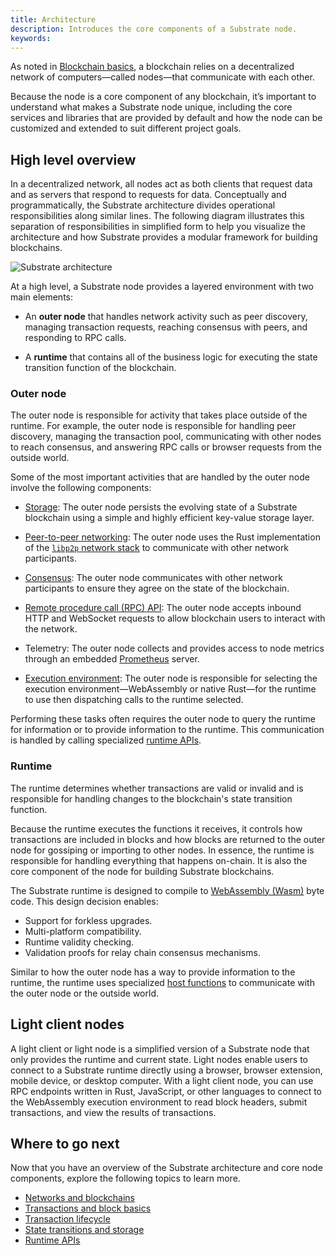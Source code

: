 ```yaml
---
title: Architecture
description: Introduces the core components of a Substrate node.
keywords:
---
```


As noted in [Blockchain basics](/fundamentals/blockchain-basics), a blockchain relies on a decentralized network of computers—called nodes—that communicate with each other.

Because the node is a core component of any blockchain, it’s important to understand what makes a Substrate node unique, including the core services and libraries that are provided by default and how the node can be customized and extended to suit different project goals.

## High level overview

In a decentralized network, all nodes act as both clients that request data and as servers that respond to requests for data.
Conceptually and programmatically, the Substrate architecture divides operational responsibilities along similar lines.
The following diagram illustrates this separation of responsibilities in simplified form to help you visualize the architecture and how Substrate provides a modular framework for building blockchains.

![Substrate architecture](/media/images/docs/sub-arch-1.png)

At a high level, a Substrate node provides a layered environment with two main elements:

- An **outer node** that handles network activity such as peer discovery, managing transaction requests, reaching consensus with peers, and responding to RPC calls.

- A **runtime** that contains all of the business logic for executing the state transition function of the blockchain.

### Outer node

The outer node is responsible for activity that takes place outside of the runtime.
For example, the outer node is responsible for handling peer discovery, managing the transaction pool, communicating with other nodes to reach consensus, and answering RPC calls or browser requests from the outside world.

Some of the most important activities that are handled by the outer node involve the following components:

- [Storage](/fundamentals/state-transitions-and-storage/): The outer node persists the evolving state of a Substrate blockchain using a simple and highly efficient key-value storage layer.

- [Peer-to-peer networking](/fundamentals/node-and-network-types/): The outer node uses the Rust implementation of the [`libp2p` network stack](https://libp2p.io/) to communicate with other network participants.

- [Consensus](/fundamentals/consensus/): The outer node communicates with other network participants to ensure they agree on the state of the blockchain.

- [Remote procedure call (RPC) API](/build/custom-rpc): The outer node accepts inbound HTTP and WebSocket requests to allow blockchain users to interact with the network.

- Telemetry: The outer node collects and provides access to node metrics through an embedded [Prometheus](https://prometheus.io/) server.

- [Execution environment](/build/build-process/): The outer node is responsible for selecting the execution environment—WebAssembly or native Rust—for the runtime to use then dispatching calls to the runtime selected.

Performing these tasks often requires the outer node to query the runtime for information or to provide information to the runtime.
This communication is handled by calling specialized [runtime APIs](/reference/runtime-apis/).

### Runtime

The runtime determines whether transactions are valid or invalid and is responsible for handling changes to the blockchain's state transition function.

Because the runtime executes the functions it receives, it controls how transactions are included in blocks and how blocks are returned to the outer node for gossiping or importing to other nodes.
In essence, the runtime is responsible for handling everything that happens on-chain.
It is also the core component of the node for building Substrate blockchains.

The Substrate runtime is designed to compile to [WebAssembly (Wasm)](/reference/glossary#webassembly-wasm) byte code.
This design decision enables:

- Support for forkless upgrades.
- Multi-platform compatibility.
- Runtime validity checking.
- Validation proofs for relay chain consensus mechanisms.

Similar to how the outer node has a way to provide information to the runtime, the runtime uses specialized [host functions](https://paritytech.github.io/substrate/master/sp_io/index.html) to communicate with the outer node or the outside world.

## Light client nodes

A light client or light node is a simplified version of a Substrate node that only provides the runtime and current state.
Light nodes enable users to connect to a Substrate runtime directly using a browser, browser extension, mobile device, or desktop computer.
With a light client node, you can use RPC endpoints written in Rust, JavaScript, or other languages to connect to the WebAssembly execution environment to read block headers, submit transactions, and view the results of transactions.

## Where to go next

Now that you have an overview of the Substrate architecture and core node components, explore the following topics to learn more.

- [Networks and blockchains](/fundamentals/node-and-network-types)
- [Transactions and block basics](/fundamentals/transaction-types)
- [Transaction lifecycle](/fundamentals/transaction-lifecycle/)
- [State transitions and storage](/fundamentals/state-transitions-and-storage/)
- [Runtime APIs](/reference/runtime-apis/)
